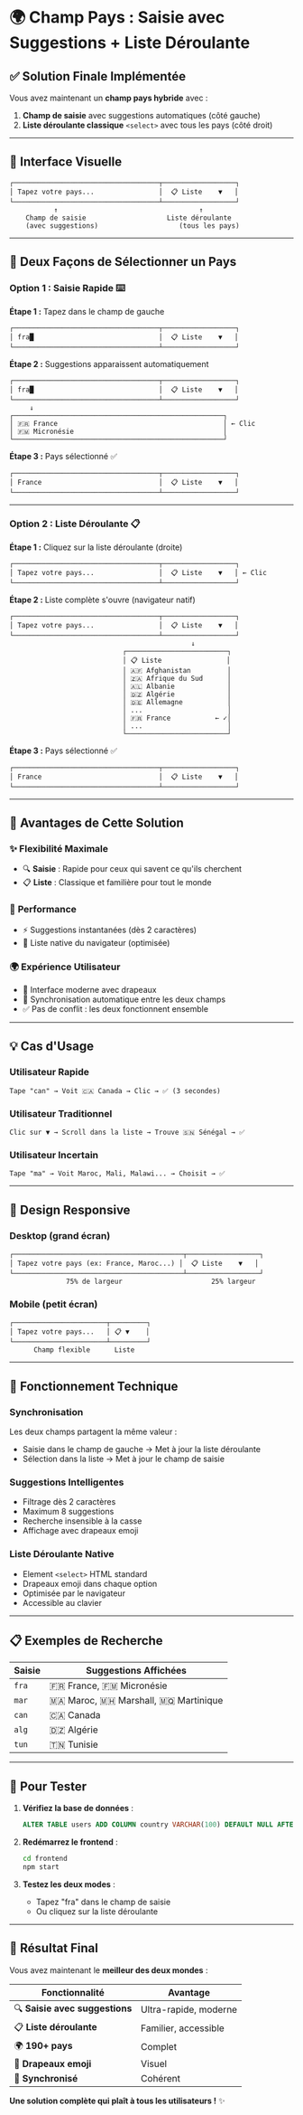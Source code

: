 # 🌍 Champ Pays : Saisie avec Suggestions + Liste Déroulante

## ✅ Solution Finale Implémentée

Vous avez maintenant un **champ pays hybride** avec :

1. **Champ de saisie** avec suggestions automatiques (côté gauche)
2. **Liste déroulante classique** `<select>` avec tous les pays (côté droit)

---

## 🎨 Interface Visuelle

```
┌────────────────────────────────────┬──────────────────┐
│ Tapez votre pays...                │  📋 Liste    ▼   │
└────────────────────────────────────┴──────────────────┘
           ↑                                   ↑
    Champ de saisie                    Liste déroulante
    (avec suggestions)                    (tous les pays)
```

---

## 🚀 Deux Façons de Sélectionner un Pays

### **Option 1 : Saisie Rapide** ⌨️

**Étape 1 :** Tapez dans le champ de gauche

```
┌────────────────────────────────────┬──────────────────┐
│ fra█                               │  📋 Liste    ▼   │
└────────────────────────────────────┴──────────────────┘
```

**Étape 2 :** Suggestions apparaissent automatiquement

```
┌────────────────────────────────────┬──────────────────┐
│ fra█                               │  📋 Liste    ▼   │
└────────────────────────────────────┴──────────────────┘
     ↓
┌────────────────────────────────────────────────────┐
│ 🇫🇷 France                                         │ ← Clic
│ 🇫🇲 Micronésie                                     │
└────────────────────────────────────────────────────┘
```

**Étape 3 :** Pays sélectionné ✅

```
┌────────────────────────────────────┬──────────────────┐
│ France                             │  📋 Liste    ▼   │
└────────────────────────────────────┴──────────────────┘
```

---

### **Option 2 : Liste Déroulante** 📋

**Étape 1 :** Cliquez sur la liste déroulante (droite)

```
┌────────────────────────────────────┬──────────────────┐
│ Tapez votre pays...                │  📋 Liste    ▼   │ ← Clic
└────────────────────────────────────┴──────────────────┘
```

**Étape 2 :** Liste complète s'ouvre (navigateur natif)

```
┌────────────────────────────────────┬──────────────────┐
│ Tapez votre pays...                │  📋 Liste    ▼   │
└────────────────────────────────────┴──────────────────┘
                                             ↓
                            ┌─────────────────────────┐
                            │ 📋 Liste                │
                            │ 🇦🇫 Afghanistan         │
                            │ 🇿🇦 Afrique du Sud      │
                            │ 🇦🇱 Albanie             │
                            │ 🇩🇿 Algérie             │
                            │ 🇩🇪 Allemagne           │
                            │ ...                     │
                            │ 🇫🇷 France           ← ✓│
                            │ ...                     │
                            └─────────────────────────┘
```

**Étape 3 :** Pays sélectionné ✅

```
┌────────────────────────────────────┬──────────────────┐
│ France                             │  📋 Liste    ▼   │
└────────────────────────────────────┴──────────────────┘
```

---

## 🎯 Avantages de Cette Solution

### ✨ **Flexibilité Maximale**

- 🔍 **Saisie** : Rapide pour ceux qui savent ce qu'ils cherchent
- 📋 **Liste** : Classique et familière pour tout le monde

### 🚀 **Performance**

- ⚡ Suggestions instantanées (dès 2 caractères)
- 📱 Liste native du navigateur (optimisée)

### 🌍 **Expérience Utilisateur**

- 🎨 Interface moderne avec drapeaux
- 🔄 Synchronisation automatique entre les deux champs
- ✅ Pas de conflit : les deux fonctionnent ensemble

---

## 💡 Cas d'Usage

### **Utilisateur Rapide**

```
Tape "can" → Voit 🇨🇦 Canada → Clic → ✅ (3 secondes)
```

### **Utilisateur Traditionnel**

```
Clic sur ▼ → Scroll dans la liste → Trouve 🇸🇳 Sénégal → ✅
```

### **Utilisateur Incertain**

```
Tape "ma" → Voit Maroc, Mali, Malawi... → Choisit → ✅
```

---

## 📱 Design Responsive

### **Desktop (grand écran)**

```
┌──────────────────────────────────────────┬──────────────────┐
│ Tapez votre pays (ex: France, Maroc...) │  📋 Liste    ▼   │
└──────────────────────────────────────────┴──────────────────┘
              75% de largeur                      25% largeur
```

### **Mobile (petit écran)**

```
┌───────────────────────┬─────────┐
│ Tapez votre pays...   │ 📋 ▼    │
└───────────────────────┴─────────┘
      Champ flexible      Liste
```

---

## 🔧 Fonctionnement Technique

### **Synchronisation**

Les deux champs partagent la même valeur :

- Saisie dans le champ de gauche → Met à jour la liste déroulante
- Sélection dans la liste → Met à jour le champ de saisie

### **Suggestions Intelligentes**

- Filtrage dès 2 caractères
- Maximum 8 suggestions
- Recherche insensible à la casse
- Affichage avec drapeaux emoji

### **Liste Déroulante Native**

- Element `<select>` HTML standard
- Drapeaux emoji dans chaque option
- Optimisée par le navigateur
- Accessible au clavier

---

## 📋 Exemples de Recherche

| Saisie | Suggestions Affichées                |
| ------ | ------------------------------------ |
| `fra`  | 🇫🇷 France, 🇫🇲 Micronésie             |
| `mar`  | 🇲🇦 Maroc, 🇲🇭 Marshall, 🇲🇶 Martinique |
| `can`  | 🇨🇦 Canada                            |
| `alg`  | 🇩🇿 Algérie                           |
| `tun`  | 🇹🇳 Tunisie                           |

---

## 🚀 Pour Tester

1. **Vérifiez la base de données** :

   ```sql
   ALTER TABLE users ADD COLUMN country VARCHAR(100) DEFAULT NULL AFTER last_name;
   ```

2. **Redémarrez le frontend** :

   ```bash
   cd frontend
   npm start
   ```

3. **Testez les deux modes** :
   - Tapez "fra" dans le champ de saisie
   - Ou cliquez sur la liste déroulante

---

## 🎉 Résultat Final

Vous avez maintenant le **meilleur des deux mondes** :

| Fonctionnalité                 | Avantage              |
| ------------------------------ | --------------------- |
| 🔍 **Saisie avec suggestions** | Ultra-rapide, moderne |
| 📋 **Liste déroulante**        | Familier, accessible  |
| 🌍 **190+ pays**               | Complet               |
| 🎨 **Drapeaux emoji**          | Visuel                |
| 🔄 **Synchronisé**             | Cohérent              |

**Une solution complète qui plaît à tous les utilisateurs !** ✨
